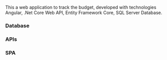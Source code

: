 This a web application to track the budget, developed with technologies Angular, .Net Core Web API, Entity Framework Core, SQL Server Database. 

### Database

### APIs

### SPA

